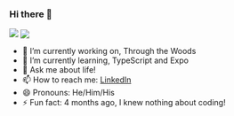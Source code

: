 ### Hi there 👋
<a>
  <img align="top" src="https://github-readme-stats.vercel.app/api?username=samikhawja"/>
</a>
<a>
  <img align="center" src="https://github-readme-stats.vercel.app/api/top-langs/?username=samikhawja"/>
</a>

- 🔭 I’m currently working on, Through the Woods
- 🌱 I’m currently learning, TypeScript and Expo
- 💬 Ask me about life!
- 📫 How to reach me: <a href="https://www.linkedin.com/in/samikhawja/">LinkedIn</a>
- 😄 Pronouns: He/Him/His
- ⚡ Fun fact: 4 months ago, I knew nothing about coding!
